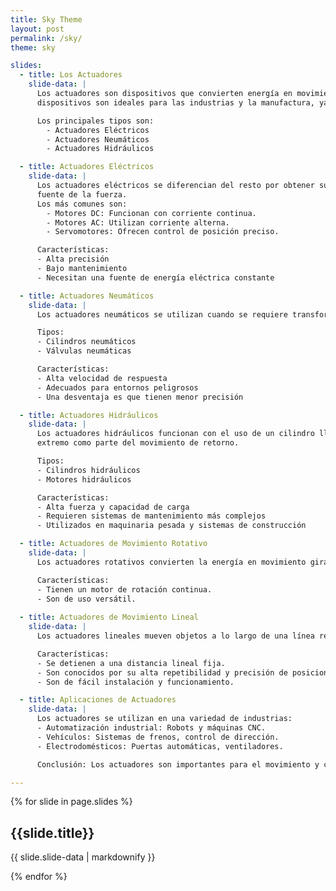 ```yaml
---
title: Sky Theme
layout: post
permalink: /sky/
theme: sky

slides:
  - title: Los Actuadores
    slide-data: |
      Los actuadores son dispositivos que convierten energía en movimiento. Se caracterizan por ser herramientas que transforman cualquier tipo de energía en un proceso automatizado, en otras palabras, estos
      dispositivos son ideales para las industrias y la manufactura, ya que su aplicación puede ser como válvulas, motores, interruptores o bombas. Se utilizan para controlar mecanismos o sistemas.

      Los principales tipos son:
        - Actuadores Eléctricos
        - Actuadores Neumáticos
        - Actuadores Hidráulicos

  - title: Actuadores Eléctricos
    slide-data: |
      Los actuadores eléctricos se diferencian del resto por obtener su poder de la energía eléctrica, causando que estas herramientas sean altamente versátiles y que no haya restricción entre el actuador y la
      fuente de la fuerza.
      Los más comunes son:
        - Motores DC: Funcionan con corriente continua.
        - Motores AC: Utilizan corriente alterna.
        - Servomotores: Ofrecen control de posición preciso.

      Características:
      - Alta precisión
      - Bajo mantenimiento
      - Necesitan una fuente de energía eléctrica constante

  - title: Actuadores Neumáticos
    slide-data: |
      Los actuadores neumáticos se utilizan cuando se requiere transformar la energía del aire comprimido en una labor mecánica.

      Tipos:
      - Cilindros neumáticos
      - Válvulas neumáticas

      Características:
      - Alta velocidad de respuesta
      - Adecuados para entornos peligrosos
      - Una desventaja es que tienen menor precisión

  - title: Actuadores Hidráulicos
    slide-data: |
      Los actuadores hidráulicos funcionan con el uso de un cilindro lleno de fluido junto con un pistón suspendido en el centro. Estos suelen producir movimientos lineales, y un resorte se encuentra unido a un
      extremo como parte del movimiento de retorno.

      Tipos:
      - Cilindros hidráulicos
      - Motores hidráulicos

      Características:
      - Alta fuerza y capacidad de carga
      - Requieren sistemas de mantenimiento más complejos
      - Utilizados en maquinaria pesada y sistemas de construcción

  - title: Actuadores de Movimiento Rotativo
    slide-data: |
      Los actuadores rotativos convierten la energía en movimiento giratorio a través de un eje para controlar la velocidad, la posición y la rotación de los equipos.

      Características:
      - Tienen un motor de rotación continua.
      - Son de uso versátil.
        
  - title: Actuadores de Movimiento Lineal
    slide-data: |
      Los actuadores lineales mueven objetos a lo largo de una línea recta y utilizan una correa y polea, cremallera y piñón o husillo de bolas para convertir la rotación del motor eléctrico en movimiento lineal.

      Características:
      - Se detienen a una distancia lineal fija.
      - Son conocidos por su alta repetibilidad y precisión de posicionamiento.
      - Son de fácil instalación y funcionamiento.

  - title: Aplicaciones de Actuadores
    slide-data: |
      Los actuadores se utilizan en una variedad de industrias:
      - Automatización industrial: Robots y máquinas CNC.
      - Vehículos: Sistemas de frenos, control de dirección.
      - Electrodomésticos: Puertas automáticas, ventiladores.

      Conclusión: Los actuadores son importantes para el movimiento y control de sistemas en diversos entornos.

---
```


{% for slide in page.slides %}
                    
<section data-background="{% if slide.background %}{{slide.background}}{% else %}{{page.background}}{% endif %}"><h1>{{slide.title}}</h1><p>{{ slide.slide-data | markdownify }}</p></section>
                    
{% endfor %}
